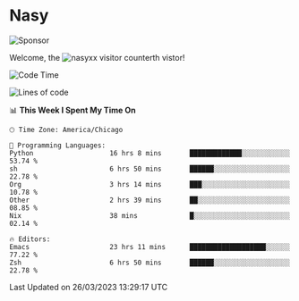 # Nasy

<!--
<p align="center">
<img height="200" src="https://github-readme-stats.vercel.app/api?username=nasyxx&count_private=true&show_icons=true&theme=dracula&include_all_commits=true"/>
<img height="200" src="https://github-readme-stats.vercel.app/api/top-langs/?username=nasyxx&theme=dracula&hide=html,jupyter+notebook&count_private=true&show_icons=true"/>
</p>

  
----------------
-->

![Sponsor](https://img.shields.io/static/v1.svg?label=Sponsor&message=%E2%9D%A4&logo=GitHub&style=flat&color=pink)
 
Welcome, the ![nasyxx visitor counter](https://count.getloli.com/get/@nasyxx?theme=rule34)th vistor!
 
<!--START_SECTION:waka-->
![Code Time](http://img.shields.io/badge/Code%20Time-3%2C318%20hrs%209%20mins-blue)

![Lines of code](https://img.shields.io/badge/From%20Hello%20World%20I%27ve%20Written-6.2%20million%20lines%20of%20code-blue)

📊 **This Week I Spent My Time On** 

```text
🕑︎ Time Zone: America/Chicago

💬 Programming Languages: 
Python                   16 hrs 8 mins       █████████████░░░░░░░░░░░░   53.74 % 
sh                       6 hrs 50 mins       ██████░░░░░░░░░░░░░░░░░░░   22.78 % 
Org                      3 hrs 14 mins       ███░░░░░░░░░░░░░░░░░░░░░░   10.78 % 
Other                    2 hrs 39 mins       ██░░░░░░░░░░░░░░░░░░░░░░░   08.85 % 
Nix                      38 mins             █░░░░░░░░░░░░░░░░░░░░░░░░   02.14 % 

🔥 Editors: 
Emacs                    23 hrs 11 mins      ███████████████████░░░░░░   77.22 % 
Zsh                      6 hrs 50 mins       ██████░░░░░░░░░░░░░░░░░░░   22.78 % 
```


 Last Updated on 26/03/2023 13:29:17 UTC
<!--END_SECTION:waka-->

<!-- ![visitors](https://visitor-badge.laobi.icu/badge?page_id=nasyxx.nasyxx) -->
